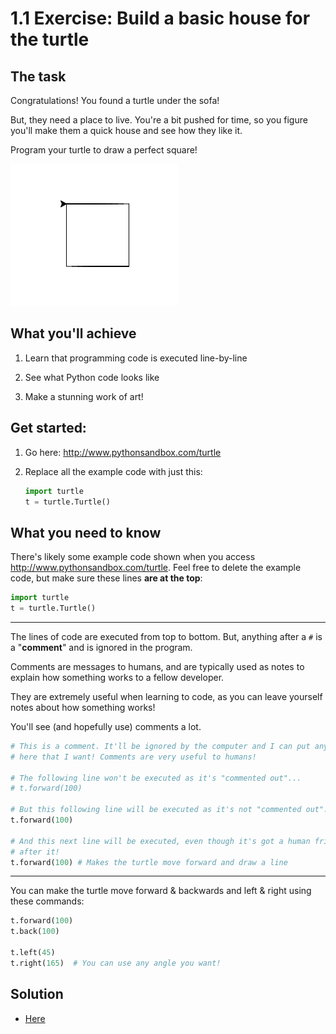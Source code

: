 # 1.1 Exercise: Build a basic house for the turtle

## The task

Congratulations! You found a turtle under the sofa!

But, they need a place to live. You're a bit pushed for time, so you figure you'll make
them a quick house and see how they like it.

Program your turtle to draw a perfect square!


![Square](1.1-square.png?raw=true "A square")


## What you'll achieve

1) Learn that programming code is executed line-by-line

2) See what Python code looks like

3) Make a stunning work of art!


## Get started:

1) Go here: http://www.pythonsandbox.com/turtle

2) Replace all the example code with just this:

    ```python
    import turtle
    t = turtle.Turtle()
    ```


## What you need to know

There's likely some example code shown when you access
http://www.pythonsandbox.com/turtle. Feel free to delete the example code, but make sure
these lines **are at the top**:

```python
import turtle
t = turtle.Turtle()
```

---

The lines of code are executed from top to bottom. But, anything after a `#` is a
"**comment**" and is ignored in the program.

Comments are messages to humans, and are typically used as notes to explain how
something works to a fellow developer.

They are extremely useful when learning to code, as you can leave yourself notes about
how something works!

You'll see (and hopefully use) comments a lot.

```python
# This is a comment. It'll be ignored by the computer and I can put any giberish in
# here that I want! Comments are very useful to humans!

# The following line won't be executed as it's "commented out"...
# t.forward(100)

# But this following line will be executed as it's not "commented out"...
t.forward(100)

# And this next line will be executed, even though it's got a human friendly comment
# after it!
t.forward(100) # Makes the turtle move forward and draw a line
```

---

You can make the turtle move forward & backwards and left & right using these commands:

```python
t.forward(100)
t.back(100)

t.left(45)
t.right(165)  # You can use any angle you want!
```


## Solution

* [Here](1.1-solution.md)
